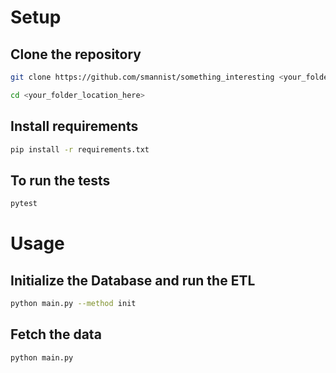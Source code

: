 # Setup

## Clone the repository

```bash
git clone https://github.com/smannist/something_interesting <your_folder_here>

cd <your_folder_location_here>
```

## Install requirements

```bash
pip install -r requirements.txt
```

## To run the tests

```bash
pytest
```

# Usage

## Initialize the Database and run the ETL

```bash
python main.py --method init
```

## Fetch the data

```bash
python main.py
```
